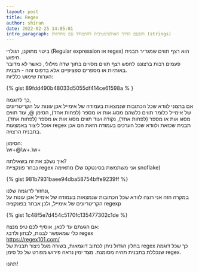 ```yaml
---
layout: post
title: Regex
author: shiran
date: 2022-02-25 14:05:01
intro_paragraph: והפעם הדרך האולטימטיבית להתמודד עם מחרוזות (strings)
---
```

ביטוי מתוקנן, רגולרי (Regular expression או regex) 
הוא רצף תווים שמגדיר תבנית חיפוש.<br>
פעמים רבות ברצוננו לחפש רצף תווים מסויים בתוך שדה מילולי, כאשר לא מדובר באותיות או מספרים ספציפיים אלא בדפוס זהה - תבנית. <br>
הערות שימוש כלליות:<br>

{% gist 89fdd490b48033d5055df414ce61598a % }

כך לדוגמה, <br>
אם ברצוני לוודא שכל הכתובות שנמצאות בעמודה של אימייל אכן עונות על הקריטריונים של אימייל כלומר תווים כלשהם מסוג אות או מספר (לפחות אחד), הסימן @, עוד תווים מסוג אות או מספר (לפחות אחד), נקודה ועוד תווים מסוג אות או מספר (לפחות אחד). אוכל ליצור באמצעות regex תבנית שכזאת ולוודא שכל הערכים בעמודה הזאת הם אכן בתבנית הרצויה.

הסימון:<br>
\w+@\w+\.\w+

איך נשלב את זה בשאילתה?<br>
נבחר פונקציית regex מתאימה (אני משתמשת בסינטקס של snoflake)

{% gist 981b7931baee94dba58754bffe9239ff %}

ונחזור לדוגמה שלנו,<br>
במקרה הזה אני רוצה לוודא שכל הכתובות שנמצאות בעמודה של אימייל אכן עונות על הקריטריונים של אימייל, ולכן אבחר בפונקציה regexp

{% gist 1c48f5e7d454c5170fc135477302c1de %}

אם הגעתם עד לכאן, אוסיף לכם טיפ מנצח:<br>
כלי שמאפשר לבנות, לבחון ולדבג regex
<br>
https://regex101.com/ <br>
בחלון הגדול ניתן לכתוב דוגמאות, בשורה מעל ניצור תבנית של regex כך שכל דוגמה שנכללת בתבנית תהיה מסומנת.
מצד ימין נראה פירוש מפורט של כל  סימן regex.

תהנו!